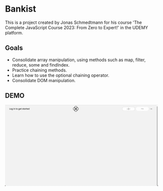 # Bankist

This is a project created by Jonas Schmedtmann for his course 'The Complete JavaScript Course 2023: From Zero to Expert!' in the UDEMY platform.

## Goals

- Consolidate array manipulation, using methods such as map, filter, reduce, some and findIndex.
- Practice chaining methods.
- Learn how to use the optional chaining operator.
- Consolidate DOM manipulation.

## DEMO

![demo](./assets/bankist.gif)
